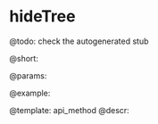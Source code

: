 hideTree
=============


@todo:
	check the autogenerated stub

@short:
	

@params:





@example:

@template:	api_method
@descr:

